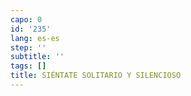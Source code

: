 ```yaml
---
capo: 0
id: '235'
lang: es-es
step: ''
subtitle: ''
tags: []
title: SIÉNTATE SOLITARIO Y SILENCIOSO
---
```

